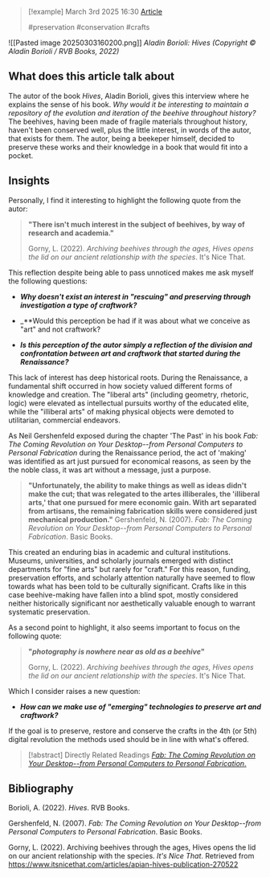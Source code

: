 
> [!example] March 3rd 2025 16:30
> [Article](https://www.itsnicethat.com/articles/apian-hives-publication-270522)
>
> #preservation #conservation #crafts 


![[Pasted image 20250303160200.png]]
*Aladin Borioli: Hives (Copyright © Aladin Borioli / RVB Books, 2022)*
## What does this article talk about

The autor of the book _Hives_, Aladin Borioli, gives this interview where he explains the sense of his book. _Why would it be interesting to maintain a repository of the evolution and iteration of the beehive throughout history?_ The beehives, having been made of fragile materials throughout history, haven't been conserved well, plus the little interest, in words of the autor, that exists for them. The autor, being a beekeper himself, decided to preserve these works and their knowledge in a book that would fit into a pocket.

## Insights

Personally, I find it interesting to highlight the following quote from the autor:

> **"There isn't much interest in the subject of beehives, by way of research and academia."**
> 
> Gorny, L. (2022). _Archiving beehives through the ages, Hives opens the lid on our ancient relationship with the species_. It's Nice That.

This reflection despite being able to pass unnoticed makes me ask myself the following questions:

- _**Why doesn't exist an interest in "rescuing" and preserving through investigation a type of craftwork?**_

- _**Would this perception be had if it was about what we conceive as "art" and not craftwork?

- _**Is this perception of the autor simply a reflection of the division and confrontation between art and craftwork that started during the Renaissance?**_

This lack of interest has deep historical roots. During the Renaissance, a fundamental shift occurred in how society valued different forms of knowledge and creation. The "liberal arts" (including geometry, rhetoric, logic) were elevated as intellectual pursuits worthy of the educated elite, while the "illiberal arts" of making physical objects were demoted to utilitarian, commercial endeavors.

As Neil Gershenfeld exposed during the chapter 'The Past' in his book *Fab: The Coming Revolution on Your Desktop--from Personal Computers to Personal Fabrication* during the Renaissance period, the act of 'making' was identified as art just pursued for economical reasons, as seen by the the noble class, it was art without a message, just a purpose.

>**"Unfortunately, the ability to make things as well as ideas didn't make the cut; that was relegated to the artes illiberales, the 'illiberal arts,' that one pursued for mere economic gain. With art separated from artisans, the remaining fabrication skills were considered just mechanical production."**
>Gershenfeld, N. (2007). _Fab: The Coming Revolution on Your Desktop--from Personal Computers to Personal Fabrication_. Basic Books.

This created an enduring bias in academic and cultural institutions. Museums, universities, and scholarly journals emerged with distinct departments for "fine arts" but rarely for "craft." For this reason, funding, preservation efforts, and scholarly attention naturally have seemed to flow towards what has been told to be culturally significant. Crafts like in this case beehive-making have fallen into a blind spot, mostly considered neither historically significant nor aesthetically valuable enough to warrant systematic preservation.


As a second point to highlight, it also seems important to focus on the following quote:

> **"_photography is nowhere near as old as a beehive_"**
> 
> Gorny, L. (2022). _Archiving beehives through the ages, Hives opens the lid on our ancient relationship with the species_. It's Nice That.

Which I consider raises a new question:

- _**How can we make use of "emerging" technologies to preserve art and craftwork?**_

If the goal is to preserve, restore and conserve the crafts in the 4th (or 5th) digital revolution the methods used should be in line with what's offered. 

> [!abstract] Directly Related Readings
> [_Fab: The Coming Revolution on Your Desktop--from Personal Computers to Personal Fabrication_.](FAB.md) 

## Bibliography

Borioli, A. (2022). _Hives_. RVB Books.

Gershenfeld, N. (2007). _Fab: The Coming Revolution on Your Desktop--from Personal Computers to Personal Fabrication_. Basic Books.

Gorny, L. (2022). Archiving beehives through the ages, Hives opens the lid on our ancient relationship with the species. _It's Nice That_. Retrieved from https://www.itsnicethat.com/articles/apian-hives-publication-270522